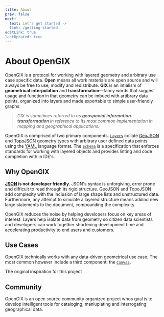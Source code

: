 ```yaml
---
title: About
prev: false
next:
  text: Let's get started ->
  link: /getting-started
editLink: true
lastUpdated: true
---
```


# About OpenGIX

OpenGIX is a protocol for working with layered geometry and arbitrary use case specific data. **Open** means all work materials are open source and will always be free to use, modify and redistribute. **GIX** is an intialism of **geometrical** **interpolation** and **transformation**—fancy words that suggest usage and function in that geometry can be imbued with artibrary data points, organized into layers and made exportable to simple user-friendly graphs.

> _GIX is sometimes referred to as **geospacial information transformation** in reference to its most common implementation in mapping and geographical applications._

OpenGIX is comprised of two primary components. [`Layers`]() collate [GeoJSON](https://geojson.org) and [TopoJSON](https://github.com/topojson/topojson) geometry types with arbitrary user defined data points using the [YAML](https://yaml.org) language format. The [`Schema`](https://opengix.org/schema) is a specification that enforces standards for working with layered objects and provides linting and code completion with in IDE's.

## Why OpenGIX

**[JSON](https://www.json.org) is not developer friendly**. JSON's syntax is unforgiving, error prone and difficult to read through its rigid structure. GeoJSON and TopoJSON add complexity with the inclusion of large shape lists and unstructured data. Furthermore, any attempt to simulate a layered structure means addind new large statements to the document, compounding the complexity.

OpenGIX reduces the noise by helping developers focus on key areas of interest. Layers help isolate data from geometry so citizen data scientists and developers can work together shortening development time and accelerating productivity to end users and customers.

## Use Cases

OpenGIX technically works with any data-driven geometrical use case. The most common however include a third component: the [`Canvas`]().

The original inspiration for this project

## Community

OpenGIX is an open source community organized project whos goal is to develop intelligent tools for cataloging, maniuplating and interrogating geographical data.

